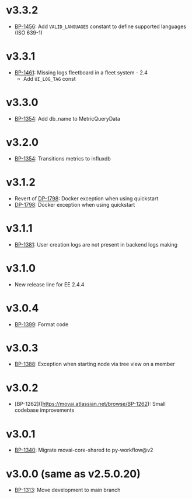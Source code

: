# v3.3.2
- [BP-1456](https://movai.atlassian.net/browse/BP-1456): Add `VALID_LANGUAGES` constant to define supported languages (ISO 639-1)

# v3.3.1
- [BP-1461](https://movai.atlassian.net/browse/BP-1461): Missing logs fleetboard in a fleet system - 2.4
  - Add `UI_LOG_TAG` const

# v3.3.0
- [BP-1354](https://movai.atlassian.net/browse/BP-1354): Add db_name to MetricQueryData

# v3.2.0
- [BP-1354](https://movai.atlassian.net/browse/BP-1354): Transitions metrics to influxdb

# v3.1.2
- Revert of [DP-1798](https://movai.atlassian.net/browse/DP-1798): Docker exception when using quickstart
- [DP-1798](https://movai.atlassian.net/browse/DP-1798): Docker exception when using quickstart

# v3.1.1
- [BP-1381](https://movai.atlassian.net/browse/BP-1381): User creation logs are not present in backend logs making

# v3.1.0
- New release line for EE 2.4.4

# v3.0.4
- [BP-1399](https://movai.atlassian.net/browse/BP-1399): Format code

# v3.0.3
- [BP-1388](https://movai.atlassian.net/browse/BP-1388): Exception when starting node via tree view on a member

# v3.0.2
- [BP-1262]((https://movai.atlassian.net/browse/BP-1262): Small codebase improvements

# v3.0.1
- [BP-1340](https://movai.atlassian.net/browse/BP-1340): Migrate movai-core-shared to py-workflow@v2

# v3.0.0 (same as v2.5.0.20)
- [BP-1313](https://movai.atlassian.net/browse/BP-1313): Move development to main branch
